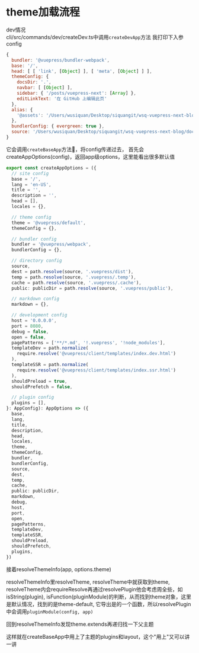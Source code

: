 # theme加载流程

dev情况  
cli/src/commands/dev/createDev.ts中调用`createDevApp`方法
我打印下入参config
```javascript
{
  bundler: '@vuepress/bundler-webpack',
  base: '/',
  head: [ [ 'link', [Object] ], [ 'meta', [Object] ] ],
  themeConfig: {
    docsDir: '.',
    navbar: [ [Object] ],
    sidebar: { '/posts/vuepress-next': [Array] },
    editLinkText: '在 GitHub 上编辑此页'
  },
  alias: {
    '@assets': '/Users/wusiquan/Desktop/siquangit/wsq-vuepress-next-blog/docs/.vuepress/assets'
  },
  bundlerConfig: { evergreen: true },
  source: '/Users/wusiquan/Desktop/siquangit/wsq-vuepress-next-blog/docs'
}
```
它会调用`createBaseApp`方法，将config传递过去，
首先会createAppOptions(config)，返回app级options，这里能看出很多默认值
```typescript
export const createAppOptions = ({
  // site config
  base = '/',
  lang = 'en-US',
  title = '',
  description = '',
  head = [],
  locales = {},

  // theme config
  theme = '@vuepress/default',
  themeConfig = {},

  // bundler config
  bundler = '@vuepress/webpack',
  bundlerConfig = {},

  // directory config
  source,
  dest = path.resolve(source, '.vuepress/dist'),
  temp = path.resolve(source, '.vuepress/.temp'),
  cache = path.resolve(source, '.vuepress/.cache'),
  public: publicDir = path.resolve(source, '.vuepress/public'),

  // markdown config
  markdown = {},

  // development config
  host = '0.0.0.0',
  port = 8080,
  debug = false,
  open = false,
  pagePatterns = ['**/*.md', '!.vuepress', '!node_modules'],
  templateDev = path.normalize(
    require.resolve('@vuepress/client/templates/index.dev.html')
  ),
  templateSSR = path.normalize(
    require.resolve('@vuepress/client/templates/index.ssr.html')
  ),
  shouldPreload = true,
  shouldPrefetch = false,

  // plugin config
  plugins = [],
}: AppConfig): AppOptions => ({
  base,
  lang,
  title,
  description,
  head,
  locales,
  theme,
  themeConfig,
  bundler,
  bundlerConfig,
  source,
  dest,
  temp,
  cache,
  public: publicDir,
  markdown,
  debug,
  host,
  port,
  open,
  pagePatterns,
  templateDev,
  templateSSR,
  shouldPreload,
  shouldPrefetch,
  plugins,
})
```
接着resolveThemeInfo(app, options.theme)

resolveThemeInfo里resolveTheme, resolveTheme中就获取到theme, resolveTheme内会requireResolve再通过resolvePlugin他会考虑周全些，如isString(plugin), isFunction(pluginModule)的判断，从而找到theme对象，这里是默认情况，找到的是theme-default, 它导出是的一个函数，所以resolvePlugin中会调用`pluginModule(config, app)`

回到resolveThemeInfo发现theme.extends再递归找一下父主题

这样就在createBaseApp中用上了主题的plugins和layout，这个"用上"又可以讲一讲
